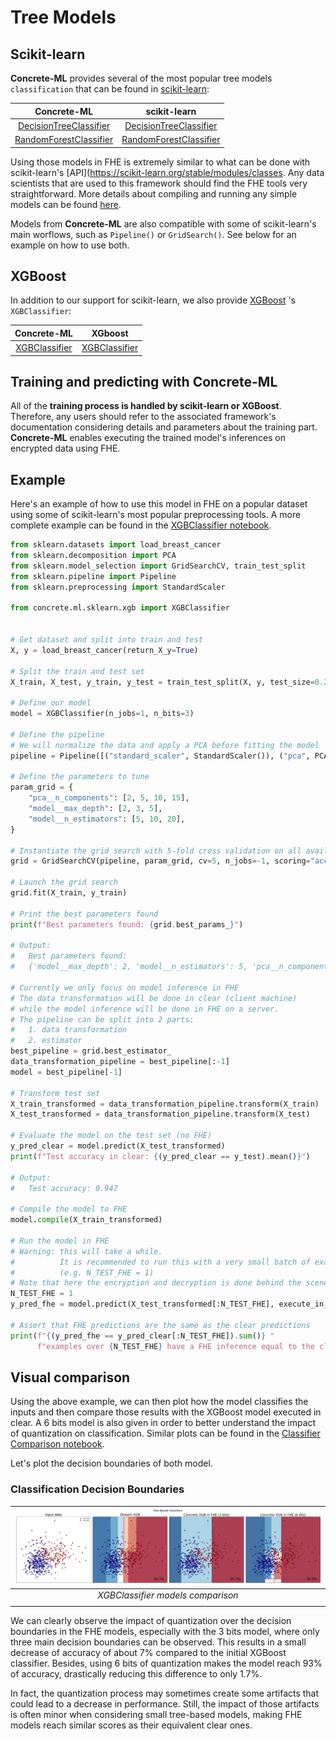 # Tree Models

## Scikit-learn

**Concrete-ML** provides several of the most popular tree models `classification` that can be found in [scikit-learn](https://scikit-learn.org/stable/):

|                                                                 Concrete-ML                                                                 |                                                                           scikit-learn                                                                           |
| :-----------------------------------------------------------------------------------------------------------------------------------------: | :--------------------------------------------------------------------------------------------------------------------------------------------------------------: |
| [DecisionTreeClassifier](_apidoc/concrete.ml.sklearn.html?highlight=decisiontreeclassifier#concrete.ml.sklearn.tree.DecisionTreeClassifier) |     [DecisionTreeClassifier](https://scikit-learn.org/stable/modules/generated/sklearn.tree.DecisionTreeClassifier.html#sklearn.tree.DecisionTreeClassifier)     |
|  [RandomForestClassifier](_apidoc/concrete.ml.sklearn.html?highlight=randomforestclassifier#concrete.ml.sklearn.rf.RandomForestClassifier)  | [RandomForestClassifier](https://scikit-learn.org/stable/modules/generated/sklearn.ensemble.RandomForestClassifier.html#sklearn.ensemble.RandomForestClassifier) |

Using those models in FHE is extremely similar to what can be done with scikit-learn's  \[API\](https://scikit-learn.org/stable/modules/classes. Any data scientists that are used to this framework should find the FHE tools very straightforward. More details about compiling and running any simple models can be found [here](simple_compilation.md).

Models from **Concrete-ML** are also compatible with some of scikit-learn's main worflows, such as `Pipeline()` or `GridSearch()`. See below for an example on how to use both.

## XGBoost

In addition to our support for scikit-learn, we also provide [XGBoost](https://xgboost.ai/) 's  `XGBClassifier`:

|                                       Concrete-ML                                       |                                                XGboost                                                 |
| :-------------------------------------------------------------------------------------: | :----------------------------------------------------------------------------------------------------: |
| [XGBClassifier](_apidoc/concrete.ml.sklearn.html#concrete.ml.sklearn.xgb.XGBClassifier) | [XGBClassifier](https://xgboost.readthedocs.io/en/stable/python/python_api.html#xgboost.XGBClassifier) |

## Training and predicting with Concrete-ML

All of the **training process is handled by scikit-learn or XGBoost**. Therefore, any users should refer to the associated framework's documentation considering details and parameters about the training part. **Concrete-ML** enables executing the trained model's inferences on encrypted data using FHE.

## Example

Here's an example of how to use this model in FHE on a popular dataset using some of scikit-learn's most popular preprocessing tools.
A more complete example can be found in the [XGBClassifier notebook](advanced_examples.md).

```python
from sklearn.datasets import load_breast_cancer
from sklearn.decomposition import PCA
from sklearn.model_selection import GridSearchCV, train_test_split
from sklearn.pipeline import Pipeline
from sklearn.preprocessing import StandardScaler

from concrete.ml.sklearn.xgb import XGBClassifier


# Get dataset and split into train and test
X, y = load_breast_cancer(return_X_y=True)

# Split the train and test set
X_train, X_test, y_train, y_test = train_test_split(X, y, test_size=0.2, random_state=8)

# Define our model
model = XGBClassifier(n_jobs=1, n_bits=3)

# Define the pipeline
# We will normalize the data and apply a PCA before fitting the model
pipeline = Pipeline([("standard_scaler", StandardScaler()), ("pca", PCA()), ("model", model)])

# Define the parameters to tune
param_grid = {
    "pca__n_components": [2, 5, 10, 15],
    "model__max_depth": [2, 3, 5],
    "model__n_estimators": [5, 10, 20],
}

# Instantiate the grid search with 5-fold cross validation on all available cores
grid = GridSearchCV(pipeline, param_grid, cv=5, n_jobs=-1, scoring="accuracy")

# Launch the grid search
grid.fit(X_train, y_train)

# Print the best parameters found
print(f"Best parameters found: {grid.best_params_}")

# Output:
#   Best parameters found:
#   {'model__max_depth': 2, 'model__n_estimators': 5, 'pca__n_components': 2}

# Currently we only focus on model inference in FHE
# The data transformation will be done in clear (client machine)
# while the model inference will be done in FHE on a server.
# The pipeline can be split into 2 parts:
#   1. data transformation
#   2. estimator
best_pipeline = grid.best_estimator_
data_transformation_pipeline = best_pipeline[:-1]
model = best_pipeline[-1]

# Transform test set
X_train_transformed = data_transformation_pipeline.transform(X_train)
X_test_transformed = data_transformation_pipeline.transform(X_test)

# Evaluate the model on the test set (no FHE)
y_pred_clear = model.predict(X_test_transformed)
print(f"Test accuracy in clear: {(y_pred_clear == y_test).mean()}")

# Output:
#   Test accuracy: 0.947

# Compile the model to FHE
model.compile(X_train_transformed)

# Run the model in FHE
# Warning: this will take a while.
#          It is recommended to run this with a very small batch of example first
#          (e.g. N_TEST_FHE = 1)
# Note that here the encryption and decryption is done behind the scene.
N_TEST_FHE = 1
y_pred_fhe = model.predict(X_test_transformed[:N_TEST_FHE], execute_in_fhe=True)

# Assert that FHE predictions are the same as the clear predictions
print(f"{(y_pred_fhe == y_pred_clear[:N_TEST_FHE]).sum()} "
      f"examples over {N_TEST_FHE} have a FHE inference equal to the clear inference.")
```

## Visual comparison

Using the above example, we can then plot how the model classifies the inputs and then compare those results with the XGBoost model executed in clear. A 6 bits model is also given in order to better understand the impact of quantization on classification.
Similar plots can be found in the [Classifier Comparison notebook](advanced_examples.md).

Let's plot the decision boundaries of both model.

### Classification Decision Boundaries

| ![XGBClassifier comparison](figures/xgb_comparison_pipeline.png) |
| :--------------------------------------------------------------: |
|                *XGBClassifier models comparison*                 |
|                                                                  |

We can clearly observe the impact of quantization over the decision boundaries in the FHE models, especially with the 3 bits model, where only three main decision boundaries can be observed. This results in a small decrease of accuracy of about 7% compared to the initial XGBoost classifier. Besides, using 6 bits of quantization makes the model reach 93% of accuracy, drastically reducing this difference to only 1.7%.

In fact, the quantization process may sometimes create some artifacts that could lead to a decrease in performance. Still, the impact of those artifacts is often minor when considering small tree-based models, making FHE models reach similar scores as their equivalent clear ones.

